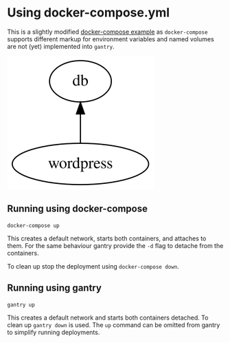 # Using docker-compose.yml

This is a slightly modified
[docker-compose example](https://docs.docker.com/compose/wordpress/) as
`docker-compose` supports different markup for environment variables and named
volumes are not (yet) implemented into `gantry`.

![Pipeline](./pipeline.svg)

## Running using docker-compose
    docker-compose up
This creates a default network, starts both containers, and attaches to them.
For the same behaviour gantry provide the `-d` flag to detache from the
containers.

To clean up stop the deployment using `docker-compose down`.

## Running using gantry
    gantry up
This creates a default network and starts both containers detached. To clean up
`gantry down` is used. The `up` command can be omitted from gantry to simplify
running deployments.
